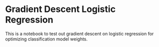 # Gradient Descent Logistic Regression

This is a notebook to test out gradient descent on logistic regression for optimizing classification model weights.